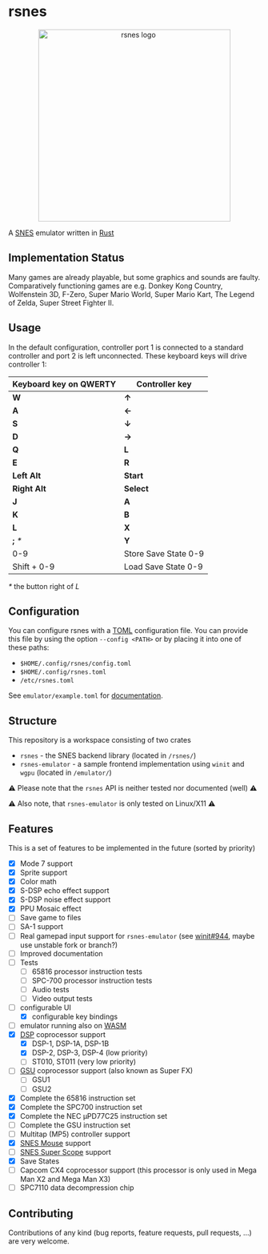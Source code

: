 # rsnes

<div align='center'>
  <img src='https://user-images.githubusercontent.com/26610181/131219139-4b2c12ca-cc3d-4a72-827c-1c83476a4401.png'
       alt='rsnes logo' width='384cm' align='center'>
</div>

A [SNES](https://en.wikipedia.org/wiki/Super_Nintendo_Entertainment_System)
emulator written in [Rust](https://www.rust-lang.org/)

## Implementation Status

Many games are already playable, but some graphics and sounds are faulty.
Comparatively functioning games are e.g. Donkey Kong Country, Wolfenstein 3D,
F-Zero, Super Mario World, Super Mario Kart, The Legend of Zelda,
Super Street Fighter II.

## Usage

In the default configuration, controller port 1 is connected to a
standard controller and port 2 is left unconnected.
These keyboard keys will drive controller 1:

| Keyboard key on QWERTY | Controller key       |
|------------------------|----------------------|
| **W**                  | **↑**                |
| **A**                  | **←**                |
| **S**                  | **↓**                |
| **D**                  | **→**                |
| **Q**                  | **L**                |
| **E**                  | **R**                |
| **Left Alt**           | **Start**            |
| **Right Alt**          | **Select**           |
| **J**                  | **A**                |
| **K**                  | **B**                |
| **L**                  | **X**                |
| **;** *\**             | **Y**                |
| 0-9                    | Store Save State 0-9 |
| Shift + 0-9            | Load Save State 0-9  |

*\** the button right of *L*

## Configuration

You can configure rsnes with a [TOML](https://toml.io/) configuration file.
You can provide this file by using the option `--config <PATH>` or by placing
it into one of these paths:

- `$HOME/.config/rsnes/config.toml`
- `$HOME/.config/rsnes.toml`
- `/etc/rsnes.toml`

See `emulator/example.toml` for
[documentation](https://github.com/NatrixAeria/rsnes/blob/main/emulator/example.toml).

## Structure

This repository is a workspace consisting of two crates

- `rsnes` - the SNES backend library (located in `/rsnes/`)
- `rsnes-emulator` - a sample frontend implementation using `winit` and `wgpu`
  (located in `/emulator/`)

⚠️ Please note that the `rsnes` API is neither tested nor documented (well) ⚠️

⚠️ Also note, that `rsnes-emulator` is only tested on Linux/X11 ⚠️

## Features

This is a set of features to be implemented in the future (sorted by priority)

- [x] Mode 7 support
- [x] Sprite support
- [x] Color math
- [x] S-DSP echo effect support
- [x] S-DSP noise effect support
- [x] PPU Mosaic effect
- [ ] Save game to files
- [ ] SA-1 support
- [ ] Real gamepad input support for `rsnes-emulator`
      (see [winit#944](https://github.com/rust-windowing/winit/issues/944),
      maybe use unstable fork or branch?)
- [ ] Improved documentation
- [ ] Tests
  - [ ] 65816 processor instruction tests
  - [ ] SPC-700 processor instruction tests
  - [ ] Audio tests
  - [ ] Video output tests
- [ ] configurable UI
  - [x] configurable key bindings
- [ ] emulator running also on [WASM](https://webassembly.org/)
- [x] [DSP](https://en.wikipedia.org/wiki/NEC_%C2%B5PD7720#%C2%B5PD77C25)
      coprocessor support
  - [x] DSP-1, DSP-1A, DSP-1B
  - [x] DSP-2, DSP-3, DSP-4 (low priority)
  - [ ] ST010, ST011 (very low priority)
- [ ] [GSU](https://en.wikipedia.org/wiki/Super_FX) coprocessor support
      (also known as Super FX)
  - [ ] GSU1
  - [ ] GSU2
- [x] Complete the 65816 instruction set
- [x] Complete the SPC700 instruction set
- [x] Complete the NEC μPD77C25 instruction set
- [ ] Complete the GSU instruction set
- [ ] Multitap (MP5) controller support
- [x] [SNES Mouse](https://en.wikipedia.org/wiki/Super_NES_Mouse) support
- [ ] [SNES Super Scope](https://en.wikipedia.org/wiki/Super_Scope) support
- [x] Save States
- [ ] Capcom CX4 coprocessor support
      (this processor is only used in Mega Man X2 and Mega Man X3)
- [ ] SPC7110 data decompression chip

## Contributing

Contributions of any kind (bug reports, feature requests, pull requests, …) are
very welcome.
